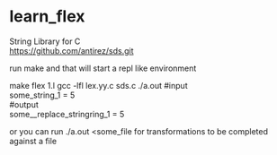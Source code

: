 # learn_flex

String Library for C  
https://github.com/antirez/sds.git   

run make and that will start a repl like environment  

make
flex 1.l
gcc -lfl lex.yy.c sds.c
./a.out
#input  
some_string_1 = 5                  
#output  
some__replace_stringring_1 = 5


or you can run ./a.out <some_file  for transformations to be completed against a file  
